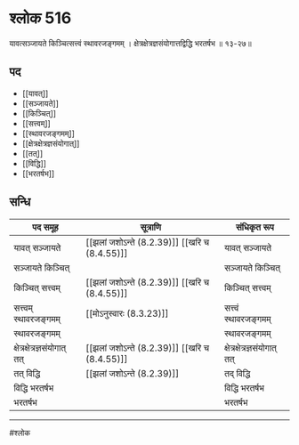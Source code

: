 # श्लोक 516

यावत्सञ्जायते किञ्चित्सत्त्वं स्थावरजङ्गमम् ।
क्षेत्रक्षेत्रज्ञसंयोगात्तद्विद्धि भरतर्षभ ॥ १३-२७॥


## पद 

- [[यावत्]]
- [[सञ्जायते]]
- [[किञ्चित्]]
- [[सत्त्वम्]]
- [[स्थावरजङ्गमम्]]
- [[क्षेत्रक्षेत्रज्ञसंयोगात्]]
- [[तत्]]
- [[विद्धि]]
- [[भरतर्षभ]]

## सन्धि

| पद समूह | सूत्राणि | संधिकृत रूप |
| ----- | ----- | ----- |
| यावत् सञ्जायते |  [[झलां जशोऽन्ते (8.2.39)]] [[खरि च (8.4.55)]] | यावत् सञ्जायते |
| सञ्जायते किञ्चित् |  | सञ्जायते किञ्चित् |
| किञ्चित् सत्त्वम् |  [[झलां जशोऽन्ते (8.2.39)]] [[खरि च (8.4.55)]] | किञ्चित् सत्त्वम् |
| सत्त्वम् स्थावरजङ्गमम् |  [[मोऽनुस्वारः (8.3.23)]] | सत्त्वं स्थावरजङ्गमम् |
| स्थावरजङ्गमम् |  | स्थावरजङ्गमम् |
| क्षेत्रक्षेत्रज्ञसंयोगात् तत् |  [[झलां जशोऽन्ते (8.2.39)]] [[खरि च (8.4.55)]] | क्षेत्रक्षेत्रज्ञसंयोगात् तत् |
| तत् विद्धि |  [[झलां जशोऽन्ते (8.2.39)]] | तद् विद्धि |
| विद्धि भरतर्षभ |  | विद्धि भरतर्षभ |
| भरतर्षभ |  | भरतर्षभ |


---

#श्लोक